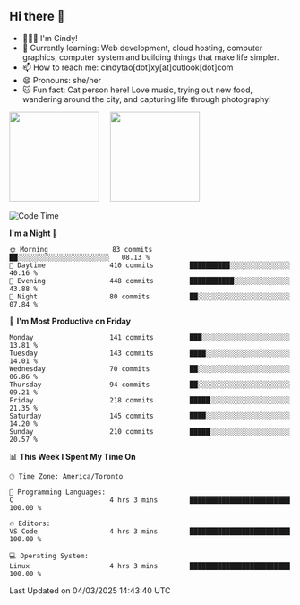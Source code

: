 ## Hi there 👋

<!--
**xinyue296/xinyue296** is a ✨ _special_ ✨ repository because its `README.md` (this file) appears on your GitHub profile.

Here are some ideas to get you started:

- 🔭 I’m currently working on ...
- 🌱 I’m currently learning ...
- 👯 I’m looking to collaborate on ...
- 🤔 I’m looking for help with ...
- 💬 Ask me about ...
- 📫 How to reach me: ...
- 😄 Pronouns: ...
- ⚡ Fun fact: ...
-->
- 👩🏻‍💻 I'm Cindy!
- 🌱 Currently learning: Web development, cloud hosting, computer graphics, computer system and building things that make life simpler.
- 📫 How to reach me: cindytao[dot]xy[at]outlook[dot]com
- 😄 Pronouns: she/her
- 🐱 Fun fact: Cat person here! Love music, trying out new food, wandering around the city, and capturing life through photography!

<!--Github Status: start-->
<div align="left">
  <img height="160em" src="https://github-readme-stats-topaz-two-25.vercel.app/api?username=xinyue296&theme=react&show_icons=true&count_private=true&include_orgs=true&hide=contribs,issues" />
    &nbsp;&nbsp;&nbsp;
  <img height="160em" src="https://github-readme-stats-cindy-taos-projects.vercel.app/api/top-langs/?username=xinyue296&theme=react&count_private=true&include_orgs=true&layout=compact" />
</div>
<!-- Github Status: end-->

<!--START_SECTION:waka-->
![Code Time](http://img.shields.io/badge/Code%20Time-254%20hrs%203%20mins-blue)

**I'm a Night 🦉** 

```text
🌞 Morning                83 commits          ██░░░░░░░░░░░░░░░░░░░░░░░   08.13 % 
🌆 Daytime                410 commits         ██████████░░░░░░░░░░░░░░░   40.16 % 
🌃 Evening                448 commits         ███████████░░░░░░░░░░░░░░   43.88 % 
🌙 Night                  80 commits          ██░░░░░░░░░░░░░░░░░░░░░░░   07.84 % 
```
📅 **I'm Most Productive on Friday** 

```text
Monday                   141 commits         ███░░░░░░░░░░░░░░░░░░░░░░   13.81 % 
Tuesday                  143 commits         ████░░░░░░░░░░░░░░░░░░░░░   14.01 % 
Wednesday                70 commits          ██░░░░░░░░░░░░░░░░░░░░░░░   06.86 % 
Thursday                 94 commits          ██░░░░░░░░░░░░░░░░░░░░░░░   09.21 % 
Friday                   218 commits         █████░░░░░░░░░░░░░░░░░░░░   21.35 % 
Saturday                 145 commits         ████░░░░░░░░░░░░░░░░░░░░░   14.20 % 
Sunday                   210 commits         █████░░░░░░░░░░░░░░░░░░░░   20.57 % 
```


📊 **This Week I Spent My Time On** 

```text
🕑︎ Time Zone: America/Toronto

💬 Programming Languages: 
C                        4 hrs 3 mins        █████████████████████████   100.00 % 

🔥 Editors: 
VS Code                  4 hrs 3 mins        █████████████████████████   100.00 % 

💻 Operating System: 
Linux                    4 hrs 3 mins        █████████████████████████   100.00 % 
```


 Last Updated on 04/03/2025 14:43:40 UTC
<!--END_SECTION:waka-->
